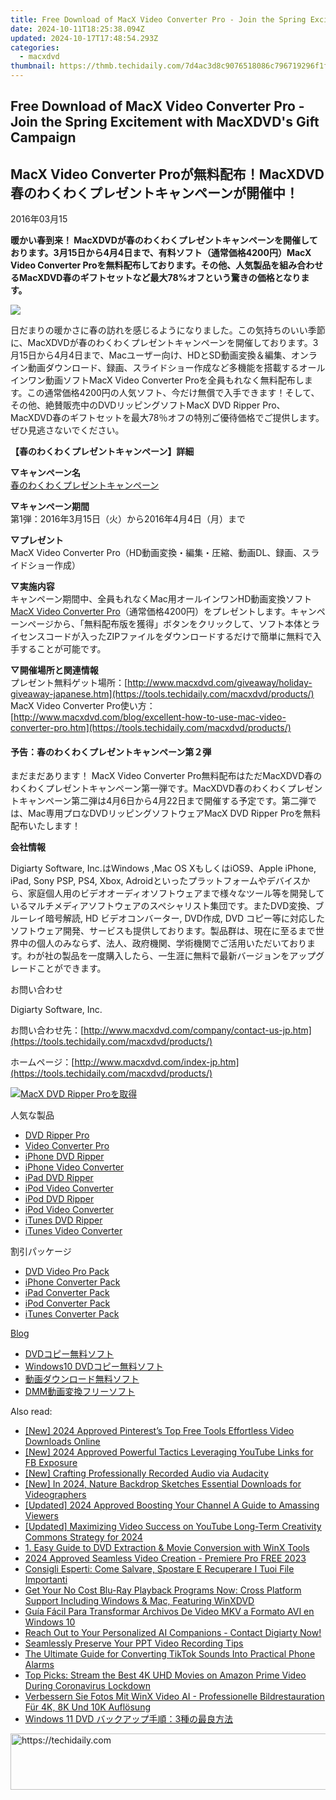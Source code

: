 ```yaml
---
title: Free Download of MacX Video Converter Pro - Join the Spring Excitement with MacXDVD's Gift Campaign
date: 2024-10-11T18:25:38.094Z
updated: 2024-10-17T17:48:54.293Z
categories:
  - macxdvd
thumbnail: https://thmb.techidaily.com/7d4ac3d8c9076518086c796719296f1fe2886affc5c5baeeba9abc4d1be7fd83.jpg
---
```


## Free Download of MacX Video Converter Pro - Join the Spring Excitement with MacXDVD's Gift Campaign

## MacX Video Converter Proが無料配布！MacXDVD春のわくわくプレゼントキャンペーンが開催中！

2016年03月15

**暖かい春到来！ MacXDVDが春のわくわくプレゼントキャンペーンを開催しております。3月15日から4月4日まで、有料ソフト（通常価格4200円）MacX Video Converter Proを無料配布しております。その他、人気製品を組み合わせるMacXDVD春のギフトセットなど最大78%オフという驚きの価格となります。**

[![](https://www.macxdvd.com/press-room/image/macxdvd-2016-spring-vcp-giveaway-jp.jpg)](https://tools.techidaily.com/macxdvd/products/)

日だまりの暖かさに春の訪れを感じるようになりました。この気持ちのいい季節に、MacXDVDが春のわくわくプレゼントキャンペーンを開催しております。3月15日から4月4日まで、Macユーザー向け、HDとSD動画変換＆編集、オンライン動画ダウンロード、録画、スライドショー作成など多機能を搭載するオールインワン動画ソフトMacX Video Converter Proを全員もれなく無料配布します。この通常価格4200円の人気ソフト、今だけ無償で入手できます！そして、その他、絶賛販売中のDVDリッピングソフトMacX DVD Ripper Pro、MacXDVD春のギフトセットを最大78％オフの特別ご優待価格でご提供します。ぜひ見逃さないでください。

**【春のわくわくプレゼントキャンペーン】詳細**

**▽キャンペーン名**  
[春のわくわくプレゼントキャンペーン](https://tools.techidaily.com/macxdvd/products/)

**▽キャンペーン期間**  
 第1弾：2016年3月15日（火）から2016年4月4日（月）まで

**▽プレゼント**  
 MacX Video Converter Pro（HD動画変換・編集・圧縮、動画DL、録画、スライドショー作成）

**▽実施内容**  
 キャンペーン期間中、全員もれなくMac用オールインワンHD動画変換ソフト[MacX Video Converter Pro](https://tools.techidaily.com/macxdvd/products/)（通常価格4200円）をプレゼントします。キャンペーンページから、「無料配布版を獲得」ボタンをクリックして、ソフト本体とライセンスコードが入ったZIPファイルをダウンロードするだけで簡単に無料で入手することが可能です。

**▽開催場所と関連情報**  
 プレゼント無料ゲット場所：[http://www.macxdvd.com/giveaway/holiday-giveaway-japanese.htm](https://tools.techidaily.com/macxdvd/products/)   
MacX Video Converter Pro使い方：[http://www.macxdvd.com/blog/excellent-how-to-use-mac-video-converter-pro.htm](https://tools.techidaily.com/macxdvd/products/) 

#### 予告：春のわくわくプレゼントキャンペーン第２弾

まだまだあります！ MacX Video Converter Pro無料配布はただMacXDVD春のわくわくプレゼントキャンペーン第一弾です。MacXDVD春のわくわくプレゼントキャンペーン第二弾は4月6日から4月22日まで開催する予定です。第二弾では、Mac専用プロなDVDリッピングソフトウェアMacX DVD Ripper Proを無料配布いたします！

**会社情報**

Digiarty Software, Inc.はWindows ,Mac OS XもしくはiOS9、Apple iPhone, iPad, Sony PSP, PS4, Xbox, Adroidといったプラットフォームやデバイスから、家庭個人用のビデオオーディオソフトウェアまで様々なツール等を開発しているマルチメディアソフトウェアのスペシャリスト集団です。またDVD変換、ブルーレイ暗号解読, HD ビデオコンバーター, DVD作成, DVD コピー等に対応したソフトウェア開発、サービスも提供しております。製品群は、現在に至るまで世界中の個人のみならず、法人、政府機関、学術機関でご活用いただいております。わが社の製品を一度購入したら、一生涯に無料で最新バージョンをアップグレードことができます。

お問い合わせ

Digiarty Software, Inc.

お問い合わせ先：[http://www.macxdvd.com/company/contact-us-jp.htm](https://tools.techidaily.com/macxdvd/products/) 

ホームページ：[http://www.macxdvd.com/index-jp.htm](https://tools.techidaily.com/macxdvd/products/) 

[![MacX DVD Ripper Proを取得](https://www.macxdvd.com/press-room/../banner/200-jp.png)](https://tools.techidaily.com/macxdvd/products/) 

人気な製品

* [DVD Ripper Pro](https://tools.techidaily.com/macxdvd/products/)
* [Video Converter Pro](https://tools.techidaily.com/macxdvd/products/)
* [iPhone DVD Ripper](https://tools.techidaily.com/macxdvd/products/)
* [iPhone Video Converter](https://tools.techidaily.com/macxdvd/products/)
* [iPad DVD Ripper](https://tools.techidaily.com/macxdvd/products/)
* [iPod Video Converter](https://tools.techidaily.com/macxdvd/products/)
* [iPod DVD Ripper](https://tools.techidaily.com/macxdvd/products/)
* [iPod Video Converter](https://tools.techidaily.com/macxdvd/products/)
* [iTunes DVD Ripper](https://tools.techidaily.com/macxdvd/products/)
* [iTunes Video Converter](https://tools.techidaily.com/macxdvd/products/)

割引パッケージ

* [DVD Video Pro Pack](https://tools.techidaily.com/macxdvd/products/)
* [iPhone Converter Pack](https://tools.techidaily.com/macxdvd/products/)
* [iPad Converter Pack](https://tools.techidaily.com/macxdvd/products/)
* [iPod Converter Pack](https://tools.techidaily.com/macxdvd/products/)
* [iTunes Converter Pack](https://tools.techidaily.com/macxdvd/products/)

[Blog](https://tools.techidaily.com/macxdvd/products/)

* [DVDコピー無料ソフト](https://tools.techidaily.com/macxdvd/products/)
* [Windows10 DVDコピー無料ソフト](https://tools.techidaily.com/macxdvd/products/)
* [動画ダウンロード無料ソフト](https://tools.techidaily.com/macxdvd/products/)
* [DMM動画変換フリーソフト](https://tools.techidaily.com/macxdvd/products/)

<ins class="adsbygoogle"
     style="display:block"
     data-ad-format="autorelaxed"
     data-ad-client="ca-pub-7571918770474297"
     data-ad-slot="1223367746"></ins>

<ins class="adsbygoogle"
     style="display:block"
     data-ad-client="ca-pub-7571918770474297"
     data-ad-slot="8358498916"
     data-ad-format="auto"
     data-full-width-responsive="true"></ins>

<span class="atpl-alsoreadstyle">Also read:</span>
<div><ul>
<li><a href="https://fox-http.techidaily.com/new-2024-approved-pinterests-top-free-tools-effortless-video-downloads-online/"><u>[New] 2024 Approved Pinterest’s Top Free Tools Effortless Video Downloads Online</u></a></li>
<li><a href="https://facebook-videos.techidaily.com/new-2024-approved-powerful-tactics-leveraging-youtube-links-for-fb-exposure/"><u>[New] 2024 Approved Powerful Tactics Leveraging YouTube Links for FB Exposure</u></a></li>
<li><a href="https://extra-hints.techidaily.com/new-crafting-professionally-recorded-audio-via-audacity/"><u>[New] Crafting Professionally Recorded Audio via Audacity</u></a></li>
<li><a href="https://fox-glue.techidaily.com/new-in-2024-nature-backdrop-sketches-essential-downloads-for-videographers/"><u>[New] In 2024, Nature Backdrop Sketches Essential Downloads for Videographers</u></a></li>
<li><a href="https://fox-glue.techidaily.com/updated-2024-approved-boosting-your-channel-a-guide-to-amassing-viewers/"><u>[Updated] 2024 Approved Boosting Your Channel A Guide to Amassing Viewers</u></a></li>
<li><a href="https://youtube-lab.techidaily.com/ed-maximizing-video-success-on-youtube-long-term-creativity-commons-strategy-for-2024/"><u>[Updated] Maximizing Video Success on YouTube Long-Term Creativity Commons Strategy for 2024</u></a></li>
<li><a href="https://dvd-bd.techidaily.com/1-easy-guide-to-dvd-extraction-and-movie-conversion-with-winx-tools/"><u>1. Easy Guide to DVD Extraction & Movie Conversion with WinX Tools</u></a></li>
<li><a href="https://article-helps.techidaily.com/2024-approved-seamless-video-creation-premiere-pro-free-2023/"><u>2024 Approved Seamless Video Creation - Premiere Pro FREE 2023</u></a></li>
<li><a href="https://dvd-bd.techidaily.com/consigli-esperti-come-salvare-spostare-e-recuperare-i-tuoi-file-importanti/"><u>Consigli Esperti: Come Salvare, Spostare E Recuperare I Tuoi File Importanti</u></a></li>
<li><a href="https://dvd-bd.techidaily.com/get-your-no-cost-blu-ray-playback-programs-now-cross-platform-support-including-windows-and-mac-featuring-winxdvd/"><u>Get Your No Cost Blu-Ray Playback Programs Now: Cross Platform Support Including Windows & Mac, Featuring WinXDVD</u></a></li>
<li><a href="https://dvd-bd.techidaily.com/guia-facil-para-transformar-archivos-de-video-mkv-a-formato-avi-en-windows-10/"><u>Guía Fácil Para Transformar Archivos De Video MKV a Formato AVI en Windows 10</u></a></li>
<li><a href="https://dvd-bd.techidaily.com/reach-out-to-your-personalized-ai-companions-contact-digiarty-now/"><u>Reach Out to Your Personalized AI Companions - Contact Digiarty Now!</u></a></li>
<li><a href="https://screen-capture.techidaily.com/seamlessly-preserve-your-ppt-video-recording-tips/"><u>Seamlessly Preserve Your PPT Video Recording Tips</u></a></li>
<li><a href="https://fox-friendly.techidaily.com/the-ultimate-guide-for-converting-tiktok-sounds-into-practical-phone-alarms/"><u>The Ultimate Guide for Converting TikTok Sounds Into Practical Phone Alarms</u></a></li>
<li><a href="https://dvd-bd.techidaily.com/top-picks-stream-the-best-4k-uhd-movies-on-amazon-prime-video-during-coronavirus-lockdown/"><u>Top Picks: Stream the Best 4K UHD Movies on Amazon Prime Video During Coronavirus Lockdown</u></a></li>
<li><a href="https://dvd-bd.techidaily.com/verbessern-sie-fotos-mit-winx-video-ai-professionelle-bildrestauration-fur-4k-8k-und-10k-auflosung/"><u>Verbessern Sie Fotos Mit WinX Video AI - Professionelle Bildrestauration Für 4K, 8K Und 10K Auflösung</u></a></li>
<li><a href="https://dvd-bd.techidaily.com/windows-11-dvd-3/"><u>Windows 11 DVD バックアップ手順：3種の最良方法</u></a></li>
</ul></div>

<!-- affiliate ads begin -->
<a href="https://bluettiit.sjv.io/c/5597632/2148129/17093" target="_top" id="2148129">
  <img src="//a.impactradius-go.com/display-ad/17093-2148129" border="0" alt="https://techidaily.com" width="728" height="90"/>
</a>
<img height="0" width="0" src="https://bluettiit.sjv.io/i/5597632/2148129/17093" style="position:absolute;visibility:hidden;" border="0" />
<!-- affiliate ads end -->

